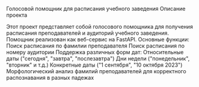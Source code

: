Голосовой помощник для расписания учебного заведения
Описание проекта

Этот проект представляет собой голосового помощника для получения расписания преподавателей и аудиторий учебного заведения. Помощник реализован как веб-сервис на FastAPI.
Основные функции:
    Поиск расписания по фамилии преподавателя
    Поиск расписания по номеру аудитории
    Поддержка различных форм дат:
    Относительные даты ("сегодня", "завтра", "послезавтра")
    Дни недели ("понедельник", "вторник" и т.д.)
    Конкретные даты ("1 сентября", "10 октября 2023")
    Морфологический анализ фамилий преподавателей для корректного распознавания в разных падежах
